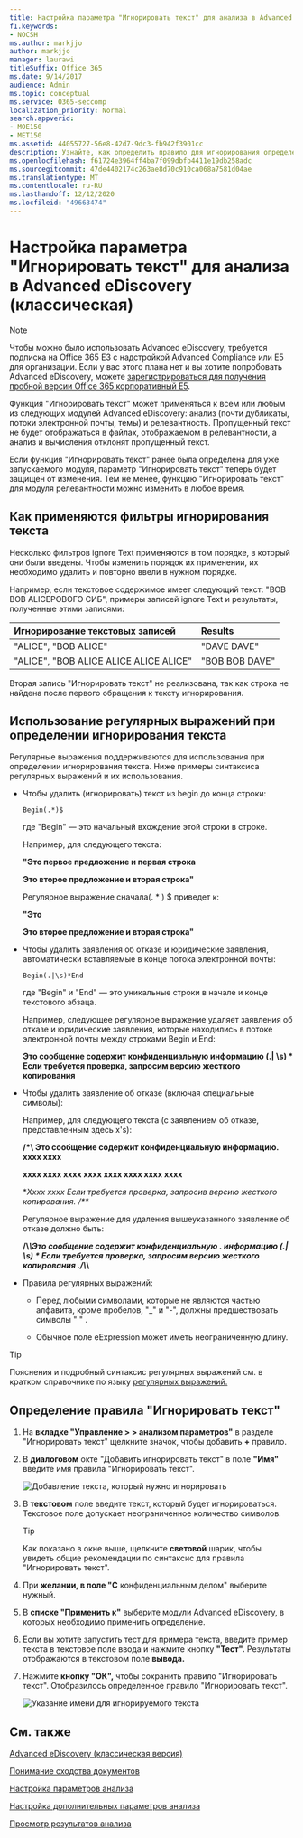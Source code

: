 ```yaml
---
title: Настройка параметра "Игнорировать текст" для анализа в Advanced eDiscovery
f1.keywords:
- NOCSH
ms.author: markjjo
author: markjjo
manager: laurawi
titleSuffix: Office 365
ms.date: 9/14/2017
audience: Admin
ms.topic: conceptual
ms.service: O365-seccomp
localization_priority: Normal
search.appverid:
- MOE150
- MET150
ms.assetid: 44055727-56e8-42d7-9dc3-fb942f3901cc
description: Узнайте, как определить правило для игнорирования определенного текста при использовании модулей анализа и обработки в Advanced eDiscovery.
ms.openlocfilehash: f61724e3964ff4ba7f099dbfb4411e19db258adc
ms.sourcegitcommit: 47de4402174c263ae8d70c910ca068a7581d04ae
ms.translationtype: MT
ms.contentlocale: ru-RU
ms.lasthandoff: 12/12/2020
ms.locfileid: "49663474"
---
```

# <a name="set-ignore-text-option-for-analyze-in-advanced-ediscovery-classic"></a>Настройка параметра "Игнорировать текст" для анализа в Advanced eDiscovery (классическая)

> [!NOTE]
> Чтобы можно было использовать Advanced eDiscovery, требуется подписка на Office 365 E3 с надстройкой Advanced Compliance или E5 для организации. Если у вас этого плана нет и вы хотите попробовать Advanced eDiscovery, можете [зарегистрироваться для получения пробной версии Office 365 корпоративный E5](https://go.microsoft.com/fwlink/p/?LinkID=698279). 
  
Функция "Игнорировать текст" может применяться к всем или любым из следующих модулей Advanced eDiscovery: анализ (почти дубликаты, потоки электронной почты, темы) и релевантность. Пропущенный текст не будет отображаться в файлах, отображаемом в релевантности, а анализ и вычисления отклонят пропущенный текст.
  
Если функция "Игнорировать текст" ранее была определена для уже запускаемого модуля, параметр "Игнорировать текст" теперь будет защищен от изменения. Тем не менее, функцию "Игнорировать текст" для модуля релевантности можно изменить в любое время.
  
## <a name="how-ignore-text-filters-are-applied"></a>Как применяются фильтры игнорирования текста

Несколько фильтров ignore Text применяются в том порядке, в который они были введены. Чтобы изменить порядок их применении, их необходимо удалить и повторно ввели в нужном порядке.
  
Например, если текстовое содержимое имеет следующий текст: "BOB BOB ALICEРОВОГО СИБ", примеры записей ignore Text и результаты, полученные этими записями:

|**Игнорирование текстовых записей** <br/> |**Results** <br/> |
|:-----|:-----|
|"ALICE", "BOB ALICE"  <br/> |"DAVE DAVE"  <br/> |
|"ALICE", "BOB ALICE ALICE ALICE ALICE"  <br/> |"BOB BOB DAVE"  <br/> |
   
Вторая запись "Игнорировать текст" не реализована, так как строка не найдена после первого обращения к тексту игнорирования.
  
## <a name="use-regular-expressions-when-defining-ignore-text"></a>Использование регулярных выражений при определении игнорирования текста

Регулярные выражения поддерживаются для использования при определении игнорирования текста. Ниже примеры синтаксиса регулярных выражений и их использования.
  
- Чтобы удалить (игнорировать) текст из begin до конца строки:
    
     `Begin(.*)$`
    
    где "Begin" — это начальный вхождение этой строки в строке.
    
    Например, для следующего текста:
    
    **"Это первое предложение и первая строка**
    
    **Это второе предложение и вторая строка"**
    
    Регулярное выражение сначала(. \* ) $ приведет к:
    
    **"Это**
    
    **Это второе предложение и вторая строка"**
    
- Чтобы удалить заявления об отказе и юридические заявления, автоматически вставляемые в конце потока электронной почты:
    
     `Begin(.|\s)*End`
    
    где "Begin" и "End" — это уникальные строки в начале и конце текстового абзаца. 
    
    Например, следующее регулярное выражение удаляет заявления об отказе и юридические заявления, которые находились в потоке электронной почты между строками Begin и End:
    
    **Это сообщение содержит конфиденциальную информацию (.| \s) \* Если требуется проверка, запросим версию жесткого копирования**
    
- Чтобы удалить заявление об отказе (включая специальные символы): 
    
    Например, для следующего текста (с заявлением об отказе, представленным здесь x's): 
    
    **/\*\ Это сообщение содержит конфиденциальную информацию. xxxx xxxx**
    
    **xxxx xxxx xxxx xxxx xxxx xxxx xxxx xxxx**
    
    **Xxxx xxxx Если требуется проверка, запросив версию жесткого копирования. /\*\**
    
    Регулярное выражение для удаления вышеуказанного заявление об отказе должно быть: 
    
    **\/\\*\\Это сообщение содержит конфиденциальную \. информацию (.| \s) \* Если требуется проверка, запросим версию жесткого копирования \.\/\\*\\**
    
- Правила регулярных выражений:
    
  - Перед любыми символами, которые не являются частью алфавита, кроме пробелов, "_" и "-", должны предшествовать символы " \" .
    
  - Обычное поле eExpression может иметь неограниченную длину.
    
> [!TIP]
> Пояснения и подробный синтаксис регулярных выражений см. в кратком справочнике по языку [регулярных выражений.](https://msdn.microsoft.com/library/az24scfc%28v=vs.110%29.aspx) 
  
## <a name="define-ignore-text-rule"></a>Определение правила "Игнорировать текст"

1. На **вкладке "Управление \> \> анализом параметров"** в разделе "Игнорировать текст" щелкните значок, чтобы добавить  **+** правило. 
    
2. В **диалоговом** окте "Добавить игнорировать текст" в поле **"Имя"** введите имя правила "Игнорировать текст". 
    
    ![Добавление текста, который нужно игнорировать](../media/98e5129b-2667-4692-86fa-2d0117187a7f.png)
  
3. В **текстовом** поле введите текст, который будет игнорироваться. Текстовое поле допускает неограниченное количество символов. 
    
    > [!TIP]
    > Как показано в окне выше, щелкните **световой** шарик, чтобы увидеть общие рекомендации по синтаксис для правила "Игнорировать текст". 
  
4. При **желании, в поле "С** конфиденциальным делом" выберите нужный. 
    
5. В **списке "Применить к"** выберите модули Advanced eDiscovery, в которых необходимо применить определение. 
    
6. Если вы хотите запустить тест для примера текста, введите пример текста в текстовое поле ввода и нажмите кнопку **"Тест".**  Результаты отображаются в текстовом поле **вывода.** 
    
7. Нажмите **кнопку "ОК",** чтобы сохранить правило "Игнорировать текст". Отобразилось определенное правило "Игнорировать текст". 
    
    ![Указание имени для игнорируемого текста](../media/3a788ac3-4a1c-46c9-89bd-7ff32d68ce23.png)
  
## <a name="see-also"></a>См. также

[Advanced eDiscovery (классическая версия)](office-365-advanced-ediscovery.md)
  
[Понимание сходства документов](understand-document-similarity-in-advanced-ediscovery.md)
  
[Настройка параметров анализа](set-analyze-options-in-advanced-ediscovery.md)
  
[Настройка дополнительных параметров анализа](set-analyze-advanced-settings-in-advanced-ediscovery.md)
  
[Просмотр результатов анализа](view-analyze-results-in-advanced-ediscovery.md)

